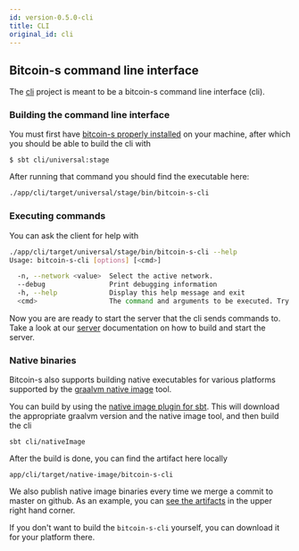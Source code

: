 ```yaml
---
id: version-0.5.0-cli
title: CLI
original_id: cli
---
```



## Bitcoin-s command line interface

The [cli](/api/org/bitcoins/cli) project is meant to be a bitcoin-s command line interface (cli).

### Building the command line interface

You must first have [bitcoin-s properly installed](../getting-setup) on your machine, after which you should be able to build the cli with
```bashrc
$ sbt cli/universal:stage
```

After running that command you should find the executable here:

```bash
./app/cli/target/universal/stage/bin/bitcoin-s-cli
```

### Executing commands
You can ask the client for help with

```bash
./app/cli/target/universal/stage/bin/bitcoin-s-cli --help
Usage: bitcoin-s-cli [options] [<cmd>]

  -n, --network <value>  Select the active network.
  --debug                Print debugging information
  -h, --help             Display this help message and exit
  <cmd>                  The command and arguments to be executed. Try bitcoin-s-cli help for a list of all commands
```


Now you are are ready to start the server that the cli sends commands to. Take a look at our [server](server.md) documentation on how to build and start the server.

### Native binaries

Bitcoin-s also supports building native executables for various platforms supported by the [graalvm native image](https://www.graalvm.org/reference-manual/native-image/) tool.

You can build by using the [native image plugin for sbt](https://github.com/scalameta/sbt-native-image). This will download the appropriate graalvm
version and the native image tool, and then build the cli

```bashrc
sbt cli/nativeImage
```

After the build is done, you can find the artifact here locally

```bashrc
app/cli/target/native-image/bitcoin-s-cli
```

We also publish native image binaries every time we merge a commit to master on github.
As an example, you can [see the artifacts](https://github.com/bitcoin-s/bitcoin-s/actions?query=workflow%3A%22Native+Image+bitcoin-s-cli%22)
in the upper right hand corner.

If you don't want to build the `bitcoin-s-cli` yourself, you can download it for your platform there.